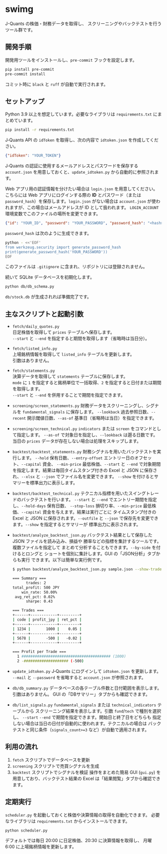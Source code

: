 # swimg

J-Quants の株価・財務データを取得し、
スクリーニングやバックテストを行うツール群です。

## 開発手順

開発用ツールをインストールし、`pre-commit` フックを設定します。

```bash
pip install pre-commit
pre-commit install
```

コミット時に `black` と `ruff` が自動で実行されます。

## セットアップ

Python 3.9 以上を想定しています。必要なライブラリは
`requirements.txt` にまとめています。

```bash
pip install -r requirements.txt
```

J‑Quants API の `idToken` を取得し、次の内容で `idtoken.json` を作成してください。

```json
{"idToken": "YOUR_TOKEN"}
```

J‑Quants の認証に使用するメールアドレスとパスワードを保存する
`account.json` を用意しておくと、`update_idtoken.py` から自動的に参照されます。

Web アプリ用の認証情報を分けたい場合は `login.json` を用意してください。
こちらには Web アプリにログインする際の **ID** とパスワード（または
`password_hash`）を保存します。`login.json` がない場合は `account.json`
が使われますが、この場合はメールアドレスが ID として扱われます。
`LOGIN_ACCOUNT` 環境変数でこのファイルの場所を変更できます。

```json
{"id": "YOUR_ID", "password": "YOUR_PASSWORD", "password_hash": "<hash>"}
```
`password_hash` は次のように生成できます。

```bash
python - <<'EOF'
from werkzeug.security import generate_password_hash
print(generate_password_hash('YOUR_PASSWORD'))
EOF
```

このファイルは `.gitignore` に含まれ、リポジトリには登録されません。

続いて SQLite データベースを初期化します。

```bash
python db/db_schema.py
```
`db/stock.db` が生成されれば準備完了です。

## 主なスクリプトと起動引数

* `fetch/daily_quotes.py`  
  日足株価を取得して `prices` テーブルへ保存します。  
  `--start` と `--end` を指定すると期間を取得します（省略時は当日分）。

* `fetch/listed_info.py`  
  上場銘柄情報を取得して `listed_info` テーブルを更新します。  
  引数はありません。

* `fetch/statements.py`  
  決算データを取得して `statements` テーブルに保存します。  
  `mode` に `1` を指定すると銘柄単位で一括取得、`2` を指定すると日付または期間を取得します。  
  `--start` と `--end` を併用することで期間を指定できます。
* `screening/screen_statements.py`
  財務データをスクリーニングし、シグナルを `fundamental_signals` に保存します。
  `--lookback` 過去参照日数、`--recent` 開示閾値日数、`--as-of` 基準日（省略時は当日）を指定できます。
* `screening/screen_technical.py`
  `indicators` または `screen` をコマンドとして指定します。
  `--as-of` で対象日を指定し、`--lookback` は遡る日数です。
  当日の `prices` データが存在しない場合は処理をスキップします。
* `backtest/backtest_statements.py`
  財務シグナルを用いたバックテストを実行します。
  `--hold` 保有日数、`--entry-offset` エントリー日のオフセット、`--capital` 資金、
  `--min-price` 最低株価、`--start` と `--end` で対象期間を指定します。結果は毎回タイムスタンプ付きの
  Excel と JSON に保存され、`--xlsx` と `--json` でファイル名を変更できます。
  `--show` を付けるとサマリーを標準出力に表示します。
* `backtest/backtest_technical.py`
  テクニカル指標を用いたスイングトレードのバックテストを行います。
  `--start` と `--end` でエントリー期間を指定し、`--hold-days` 保有日数、
  `--stop-loss` 損切り率、`--min-price` 最低株価、`--capital` 資金を与えます。結果は実行ごとに
  タイムスタンプ付きの Excel と JSON に保存されます。`--outfile` と
  `--json` で保存先を変更できます。`--show` を指定するとサマリーが
  標準出力に表示されます。
* `backtest/analyze_backtest_json.py`
  バックテスト結果として保存した JSON ファイルを読み込み、損益や
  勝率などの指標を集計するツールです。複数ファイルを指定して
  まとめて分析することもできます。`--by-side` を付けるとロングと
  ショートを個別に集計します。GUI の「JSON分析」タブからも実行
  できます。以下は簡単な実行例です。

  ```bash
  $ python backtest/analyze_backtest_json.py sample.json --show-trades --by-side

  === Summary ===
        trades: 2
  total_profit: 500 JPY
      win_rate: 50.00%
   avg_ret_pct: 0.02%
        sharpe: 0.43

  === Trades ===
  +------+------------+---------+
  | code | profit_jpy | ret_pct |
  +------+------------+---------+
  | 1234 |       1000 |    0.05 |
  +------+------------+---------+
  | 5678 |       -500 |   -0.02 |
  +------+------------+---------+

  === Profit per Trade ===
    1 ######################################## (1000)
    2 -#################### (-500)
  ```
* `update_idtoken.py`
  J‑Quants にログインして `idtoken.json` を更新します。
  `--mail` と `--password` を省略すると `account.json` が参照されます。
* `db/db_summary.py`
  データベースの各テーブル件数と日付範囲を表示します。引数はありません。
  GUI の「DBサマリー」タブからも確認できます。
* `db/list_signals.py`
  `fundamental_signals` または `technical_indicators` テーブルから
  スクリーニング結果を表示します。引数 `fund`/`tech` で種別を選択し、
  `--start` `--end` で期間を指定できます。開始日と終了日をどちらも
  指定しない場合は当日の日付が自動的に使われます。テクニカルの場合は
  バックテストと同じ条件（`signals_count>=3` など）が自動で適用されます。

## 利用の流れ

1. `fetch` スクリプトでデータベースを更新
2. `screening` スクリプトで売買シグナルを生成
3. `backtest` スクリプトでシグナルを検証
操作をまとめた簡易 GUI (`gui.py`) を用意しており、バックテスト結果の Excel は「結果閲覧」タブから確認できます。



## 定期実行

`scheduler.py` を起動しておくと株価や決算情報の取得を自動化できます。
必要なライブラリは `requirements.txt` からインストールできます。

```bash
python scheduler.py
```

デフォルトでは毎日 20:00 に日足株価、20:30 に決算情報を取得し、
月曜 6:00 に上場銘柄情報を更新します。

